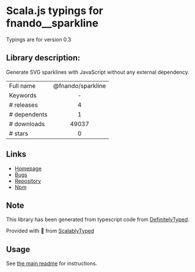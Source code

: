 
# Scala.js typings for fnando__sparkline

Typings are for version 0.3

## Library description:
Generate SVG sparklines with JavaScript without any external dependency.

|                    |                 |
| ------------------ | :-------------: |
| Full name          | @fnando/sparkline |
| Keywords           | - |
| # releases         | 4 |
| # dependents       | 1 |
| # downloads        | 49037 |
| # stars            | 0 |

## Links
- [Homepage](https://github.com/fnando/sparkline#readme)
- [Bugs](https://github.com/fnando/sparkline/issues)
- [Repository](https://github.com/fnando/sparkline)
- [Npm](https://www.npmjs.com/package/%40fnando%2Fsparkline)
    


## Note
This library has been generated from typescript code from [DefinitelyTyped](https://definitelytyped.org).

Provided with :purple_heart: from [ScalablyTyped](https://github.com/oyvindberg/ScalablyTyped)

## Usage
See [the main readme](../../readme.md) for instructions.



